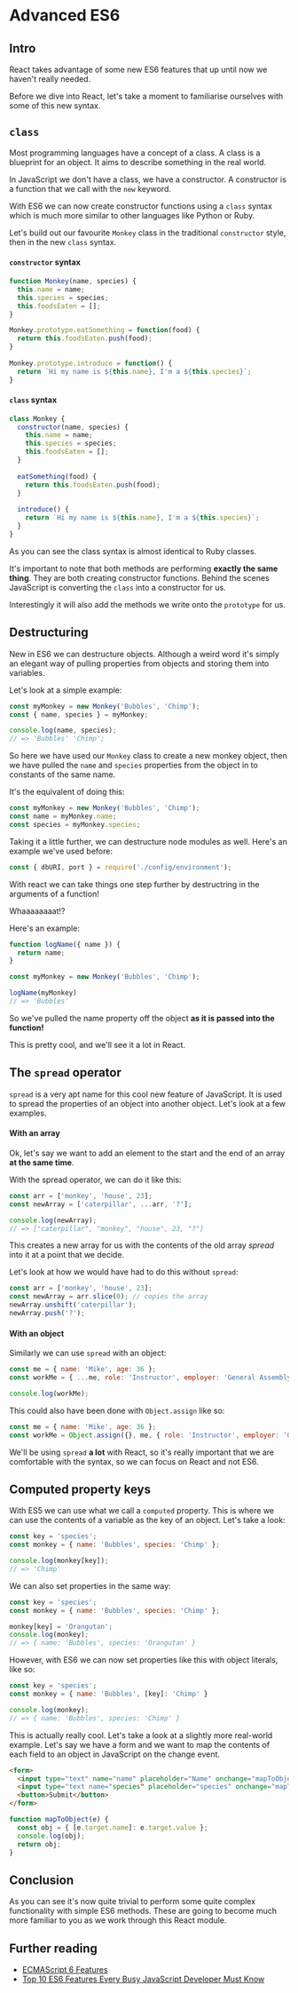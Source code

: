 # Advanced ES6

## Intro

React takes advantage of some new ES6 features that up until now we haven't really needed.

Before we dive into React, let's take a moment to familiarise ourselves with some of this new syntax.

## `class`

Most programming languages have a concept of a class. A class is a blueprint for an object. It aims to describe something in the real world.

In JavaScript we don't have a class, we have a constructor. A constructor is a function that we call with the `new` keyword.

With ES6 we can now create constructor functions using a `class` syntax which is much more similar to other languages like Python or Ruby.

Let's build out our favourite `Monkey` class in the traditional `constructor` style, then in the new `class` syntax.

#### `constructor` syntax

```js
function Monkey(name, species) {
  this.name = name;
  this.species = species;
  this.foodsEaten = [];
}

Monkey.prototype.eatSomething = function(food) {
  return this.foodsEaten.push(food);
}
  
Monkey.prototype.introduce = function() {
  return `Hi my name is ${this.name}, I'm a ${this.species}`;
}
```

#### `class` syntax

```js
class Monkey {
  constructor(name, species) {
    this.name = name;
    this.species = species;
    this.foodsEaten = [];
  }
  
  eatSomething(food) {
    return this.foodsEaten.push(food);
  }
  
  introduce() {
    return `Hi my name is ${this.name}, I'm a ${this.species}`;
  }
}
```

As you can see the class syntax is almost identical to Ruby classes.

It's important to note that both methods are performing **exactly the same thing**. They are both creating constructor functions. Behind the scenes JavaScript is converting the `class` into a constructor for us.

Interestingly it will also add the methods we write onto the `prototype` for us.

## Destructuring 

New in ES6 we can destructure objects. Although a weird word it's simply an elegant way of pulling properties from objects and storing them into variables.

Let's look at a simple example:

```js
const myMonkey = new Monkey('Bubbles', 'Chimp');
const { name, species } = myMonkey;

console.log(name, species);
// => 'Bubbles' 'Chimp';
```

So here we have used our `Monkey` class to create a new monkey object, then we have pulled the `name` and `species` properties from the object in to constants of the same name.

It's the equivalent of doing this:

```js
const myMonkey = new Monkey('Bubbles', 'Chimp');
const name = myMonkey.name;
const species = myMonkey.species;
```

Taking it a little further, we can destructure node modules as well. Here's an example we've used before:

```js
const { dbURI, port } = require('./config/environment');
```

With react we can take things one step further by destructring in the arguments of a function!

Whaaaaaaaat!?

Here's an example:

```js
function logName({ name }) {
  return name;
}

const myMonkey = new Monkey('Bubbles', 'Chimp');

logName(myMonkey)
// => 'Bubbles'
```

So we've pulled the name property off the object **as it is passed into the function!**

This is pretty cool, and we'll see it a lot in React.

## The `spread` operator

`spread` is a very apt name for this cool new feature of JavaScript. It is used to spread the properties of an object into another object. Let's look at a few examples.

#### With an array

Ok, let's say we want to add an element to the start and the end of an array **at the same time**.

With the spread operator, we can do it like this:

```js
const arr = ['monkey', 'house', 23];
const newArray = ['caterpillar', ...arr, '?'];

console.log(newArray);
// => ["caterpillar", "monkey", "house", 23, "?"]
```

This creates a new array for us with the contents of the old array _spread_ into it at a point that we decide.

Let's look at how we would have had to do this without `spread`:

```js
const arr = ['monkey', 'house', 23];
const newArray = arr.slice(0); // copies the array
newArray.unshift('caterpillar');
newArray.push('?');
```

#### With an object

Similarly we can use `spread` with an object:

```js
const me = { name: 'Mike', age: 36 };
const workMe = { ...me, role: 'Instructor', employer: 'General Assembly' };

console.log(workMe);
```

This could also have been done with `Object.assign` like so:

```js
const me = { name: 'Mike', age: 36 };
const workMe = Object.assign({}, me, { role: 'Instructor', employer: 'General Assembly' });
```

We'll be using `spread` **a lot** with React, so it's really important that we are comfortable with the syntax, so we can focus on React and not ES6.

## Computed property keys

With ES5 we can use what we call a `computed` property. This is where we can use the contents of a variable as the key of an object. Let's take a look:

```js
const key = 'species';
const monkey = { name: 'Bubbles', species: 'Chimp' };

console.log(monkey[key]);
// => 'Chimp'
```

We can also set properties in the same way:

```js
const key = 'species';
const monkey = { name: 'Bubbles', species: 'Chimp' };

monkey[key] = 'Orangutan';
console.log(monkey);
// => { name: 'Bubbles', species: 'Orangutan' }
```

However, with ES6 we can now set properties like this with object literals, like so:

```js
const key = 'species';
const monkey = { name: 'Bubbles', [key]: 'Chimp' }

console.log(monkey);
// => { name: 'Bubbles', species: 'Chimp' }
```

This is actually really cool. Let's take a look at a slightly more real-world example. Let's say we have a form and we want to map the contents of each field to an object in JavaScript on the change event.

```html
<form>
  <input type="text" name="name" placeholder="Name" onchange="mapToObject()" />
  <input type="text name="species" placeholder="species" onchange="mapToObject()" />
  <button>Submit</button>
</form>
```

```js
function mapToObject(e) {
  const obj = { [e.target.name]: e.target.value };
  console.log(obj);
  return obj;
}
```

## Conclusion

As you can see it's now quite trivial to perform some quite complex functionality with simple ES6 methods. These are going to become much more familiar to you as we work through this React module.

## Further reading

* [ECMAScript 6 Features](http://es6-features.org/)
* [Top 10 ES6 Features Every Busy JavaScript Developer Must Know](https://webapplog.com/es6/)